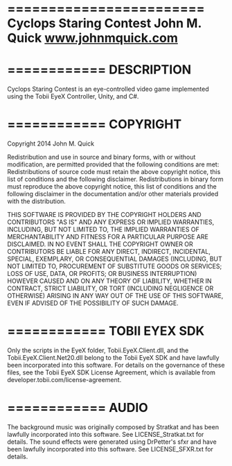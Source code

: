 ========================
Cyclops Staring Contest
John M. Quick
www.johnmquick.com
========================

============
DESCRIPTION
============

Cyclops Staring Contest is an eye-controlled video game implemented using the Tobii EyeX Controller, Unity, and C#.

============
COPYRIGHT
============

Copyright 2014 John M. Quick

Redistribution and use in source and binary forms, with or without modification, are permitted provided that the following conditions are met:
Redistributions of source code must retain the above copyright notice, this list of conditions and the following disclaimer.
Redistributions in binary form must reproduce the above copyright notice, this list of conditions and the following disclaimer in the documentation and/or other materials provided with the distribution.

THIS SOFTWARE IS PROVIDED BY THE COPYRIGHT HOLDERS AND CONTRIBUTORS "AS IS" AND ANY EXPRESS OR IMPLIED WARRANTIES, INCLUDING, BUT NOT LIMITED TO, THE IMPLIED WARRANTIES OF MERCHANTABILITY AND FITNESS FOR A PARTICULAR PURPOSE ARE DISCLAIMED. IN NO EVENT SHALL THE COPYRIGHT OWNER OR CONTRIBUTORS BE LIABLE FOR ANY DIRECT, INDIRECT, INCIDENTAL, SPECIAL, EXEMPLARY, OR CONSEQUENTIAL DAMAGES (INCLUDING, BUT NOT LIMITED TO, PROCUREMENT OF SUBSTITUTE GOODS OR SERVICES; LOSS OF USE, DATA, OR PROFITS; OR BUSINESS INTERRUPTION) HOWEVER CAUSED AND ON ANY THEORY OF LIABILITY, WHETHER IN CONTRACT, STRICT LIABILITY, OR TORT (INCLUDING NEGLIGENCE OR OTHERWISE) ARISING IN ANY WAY OUT OF THE USE OF THIS SOFTWARE, EVEN IF ADVISED OF THE POSSIBILITY OF SUCH DAMAGE.

============
TOBII EYEX SDK
============

Only the scripts in the EyeX folder, Tobii.EyeX.Client.dll, and the Tobii.EyeX.Client.Net20.dll belong to the Tobii EyeX SDK and have lawfully been incorporated into this software. For details on the governance of these files, see the Tobii EyeX SDK License Agreement, which is available from developer.tobii.com/license-agreement.

============
AUDIO
============

The background music was originally composed by Stratkat and has been lawfully incorporated into this software. See LICENSE_Stratkat.txt for details.
The sound effects were generated using DrPetter's sfxr and have been lawfully incorporated into this software. See LICENSE_SFXR.txt for details.